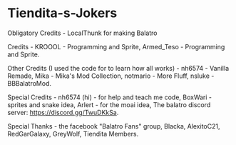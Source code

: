 # Tiendita-s-Jokers

Obligatory Credits -
LocalThunk for making Balatro

Credits -
KROOOL - Programming and Sprite,
Armed_Teso - Programming and Sprite.

Other Credits (I used the code for to learn how all works) -
nh6574 - Vanilla Remade,
Mika - Mika's Mod Collection,
notmario - More Fluff,
nsluke - BBBalatroMod.

Special Credits -
nh6574 (hi) - for help and teach me code,
BoxWari - sprites and snake idea,
Arlert - for the moai idea,
The balatro discord server: https://discord.gg/TwuDKkSa.

Special Thanks -
the facebook "Balatro Fans" group,
Blacka,
AlexitoC21,
RedGarGalaxy,
GreyWolf,
Tiendita Members.
